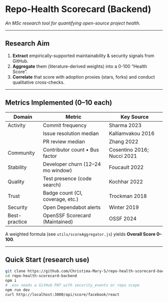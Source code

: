 # Repo-Health Scorecard (Backend)

_An MSc research tool for quantifying open-source project health._

---

## Research Aim

1. **Extract** empirically-supported maintainability & security signals from GitHub.
2. **Aggregate** them (literature-derived weights) into a 0-100 “Health Score”.
3. **Correlate** that score with adoption proxies (stars, forks) and conduct qualitative cross-checks.

---

## Metrics Implemented (0–10 each)

| Domain        | Metric                            | Key Source                 |
| ------------- | --------------------------------- | -------------------------- |
| Activity      | Commit frequency                  | Sharma 2023                |
|               | Issue resolution median           | Kalliamvakou 2016          |
|               | PR review median                  | Zhang 2022                 |
| Community     | Contributor count • Bus factor    | Cosentino 2016; Nucci 2021 |
| Stability     | Developer churn (12–24 mo window) | Foucault 2022              |
| Quality       | Test presence (code search)       | Kochhar 2022               |
| Trust         | Badge count (CI, coverage, etc.)  | Trockman 2018              |
| Security      | Open Dependabot alerts            | Winter 2019                |
| Best-practice | OpenSSF Scorecard (Maintained)    | OSSF 2024                  |

A weighted formula (see `utils/scoreAggregator.js`) yields **Overall Score 0–100**.

---

## Quick Start (research use)

```bash
git clone https://github.com/Christima-Mary-S/repo-health-scorecard-backend.git
cd repo-health-scorecard-backend
npm i
# .env needs a GitHub PAT with security_events or repo scope
npm run dev
curl http://localhost:3000/api/score/facebook/react
```
